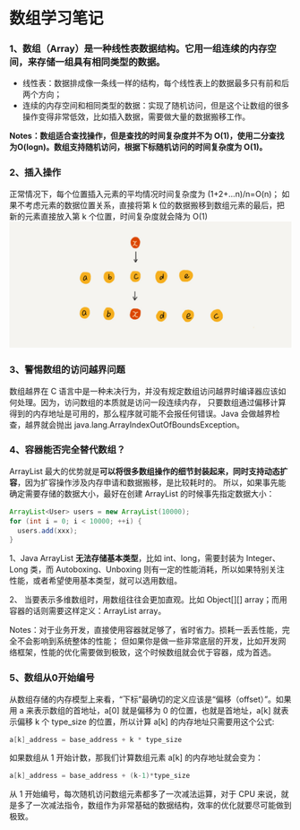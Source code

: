 # 数组学习笔记

### 1、数组（Array）是一种线性表数据结构。它用一组连续的内存空间，来存储一组具有相同类型的数据。
 - 线性表：数据排成像一条线一样的结构，每个线性表上的数据最多只有前和后两个方向；
 - 连续的内存空间和相同类型的数据：实现了随机访问，但是这个让数组的很多操作变得非常低效，比如插入数据，需要做大量的数据搬移工作。 
 
 **Notes：数组适合查找操作，但是查找的时间复杂度并不为 O(1)，使用二分查找为O(logn)。数组支持随机访问，根据下标随机访问的时间复杂度为 O(1)。**

### 2、插入操作
正常情况下，每个位置插入元素的平均情况时间复杂度为 (1+2+…n)/n=O(n)；
如果不考虑元素的数据位置关系，直接将第 k 位的数据搬移到数组元素的最后，把新的元素直接放入第 k 个位置，时间复杂度就会降为 O(1)
![数组插入](数组插入.jpg)

### 3、警惕数组的访问越界问题

数组越界在 C 语言中是一种未决行为，并没有规定数组访问越界时编译器应该如何处理。因为，访问数组的本质就是访问一段连续内存，
只要数组通过偏移计算得到的内存地址是可用的，那么程序就可能不会报任何错误。Java 会做越界检查，越界就会抛出 java.lang.ArrayIndexOutOfBoundsException。

### 4、容器能否完全替代数组？

ArrayList 最大的优势就是**可以将很多数组操作的细节封装起来，同时支持动态扩容**，因为扩容操作涉及内存申请和数据搬移，是比较耗时的。
所以，如果事先能确定需要存储的数据大小，最好在创建 ArrayList 的时候事先指定数据大小：
```java
ArrayList<User> users = new ArrayList(10000);
for (int i = 0; i < 10000; ++i) {
  users.add(xxx);
}
```
1、Java ArrayList **无法存储基本类型**，比如 int、long，需要封装为 Integer、Long 类，而 Autoboxing、Unboxing 则有一定的性能消耗，所以如果特别关注性能，或者希望使用基本类型，就可以选用数组。

2、 当要表示多维数组时，用数组往往会更加直观。比如 Object[][] array；而用容器的话则需要这样定义：ArrayList<ArrayList > array。

Notes：对于业务开发，直接使用容器就足够了，省时省力。损耗一丢丢性能，完全不会影响到系统整体的性能；
但如果你是做一些非常底层的开发，比如开发网络框架，性能的优化需要做到极致，这个时候数组就会优于容器，成为首选。

### 5、数组从0开始编号

从数组存储的内存模型上来看，“下标”最确切的定义应该是“偏移（offset）”。如果用 a 来表示数组的首地址，a[0] 就是偏移为 0 的位置，也就是首地址，a[k] 就表示偏移 k 个 type_size 的位置，所以计算 a[k] 的内存地址只需要用这个公式:
```java
a[k]_address = base_address + k * type_size
```
如果数组从 1 开始计数，那我们计算数组元素 a[k] 的内存地址就会变为：
```java
a[k]_address = base_address + (k-1)*type_size
```
从 1 开始编号，每次随机访问数组元素都多了一次减法运算，对于 CPU 来说，就是多了一次减法指令，数组作为非常基础的数据结构，效率的优化就要尽可能做到极致。